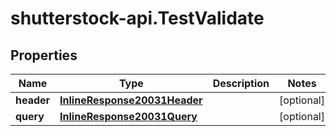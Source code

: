 # shutterstock-api.TestValidate

## Properties
Name | Type | Description | Notes
------------ | ------------- | ------------- | -------------
**header** | [**InlineResponse20031Header**](InlineResponse20031Header.md) |  | [optional] 
**query** | [**InlineResponse20031Query**](InlineResponse20031Query.md) |  | [optional] 


